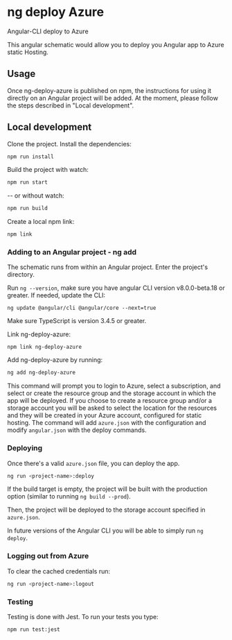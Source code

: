 # ng deploy Azure

Angular-CLI deploy to Azure

This angular schematic would allow you to deploy you Angular app to Azure static Hosting.

## Usage

Once ng-deploy-azure is published on npm, the instructions for using it directly on an Angular project will be added. 
At the moment, please follow the steps described in "Local development".

## Local development

Clone the project.
Install the dependencies: 

```sh
npm run install
```

Build the project with watch:

```sh
npm run start
```

-- or without watch:

```sh
npm run build
```

Create a local npm link:

```sh
npm link
```

### Adding to an Angular project - ng add

The schematic runs from within an Angular project. Enter the project's directory.

Run `ng --version`, make sure you have angular CLI version v8.0.0-beta.18 or greater. 
If needed, update the CLI:

```
ng update @angular/cli @angular/core --next=true

``` 

Make sure TypeScript is version 3.4.5 or greater. 

Link ng-deploy-azure:

```
npm link ng-deploy-azure
```

Add ng-deploy-azure by running: 

```sh
ng add ng-deploy-azure
```

This command will prompt you to login to Azure, select a subscription, 
and select or create the resource group and the storage account in which the app will be deployed.
If you choose to create a resource group and/or a storage account you will be asked to 
select the location for the resources and they will be created in your Azure account, 
configured for static hosting.
The command will add `azure.json` with the configuration and modify `angular.json` with the deploy commands. 

### Deploying

Once there's a valid `azure.json` file, you can deploy the app.

```sh
ng run <project-name>:deploy
```

If the build target is empty, the project will be built with the production option 
(similar to running `ng build --prod`).

Then, the project will be deployed to the storage account specified in `azure.json`.

In future versions of the Angular CLI you will be able to simply run `ng deploy`.

### Logging out from Azure

To clear the cached credentials run:
```sh
ng run <project-name>:logout
```

### Testing

Testing is done with Jest. To run your tests you type:

```
npm run test:jest
```
